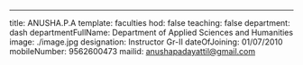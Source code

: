 ---
title: ANUSHA.P.A
template: faculties
hod: false
teaching: false
department: dash
departmentFullName: Department of Applied Sciences and Humanities
image: ./image.jpg
designation: Instructor Gr-II
dateOfJoining: 01/07/2010
mobileNumber: 9562600473
mailid: anushapadayattil@gmail.com
